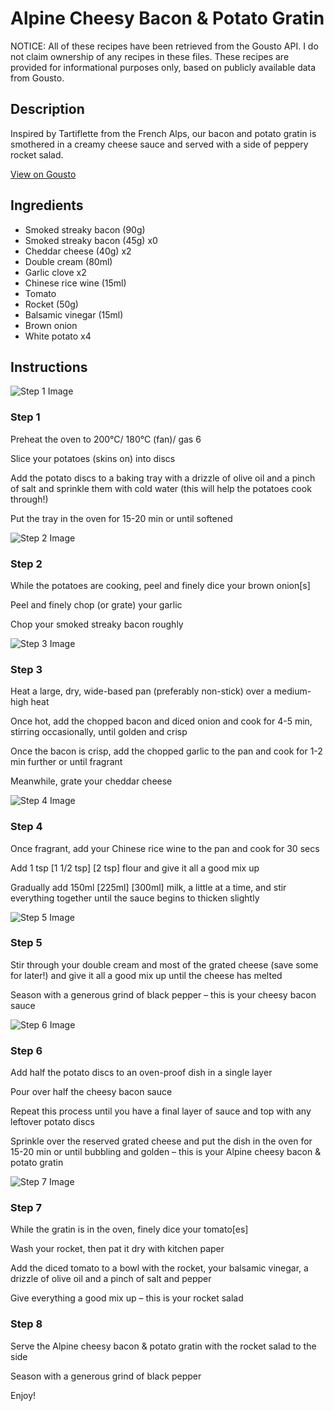 # Alpine Cheesy Bacon & Potato Gratin

NOTICE: All of these recipes have been retrieved from the Gousto API. I do not claim ownership of any recipes in these files. These recipes are provided for informational purposes only, based on publicly available data from Gousto.

## Description

Inspired by Tartiflette from the French Alps, our bacon and potato gratin is smothered in a creamy cheese sauce and served with a side of peppery rocket salad.

[View on Gousto](https://www.gousto.co.uk/recipes/cookbook/alpine-cheesy-bacon-potato-gratin)

## Ingredients

- Smoked streaky bacon (90g)
- Smoked streaky bacon (45g) x0
- Cheddar cheese (40g) x2
- Double cream (80ml)
- Garlic clove x2
- Chinese rice wine (15ml)
- Tomato
- Rocket (50g)
- Balsamic vinegar (15ml)
- Brown onion
- White potato x4

## Instructions

![Step 1 Image](https://production-media.gousto.co.uk/cms/recipe-step-image/step-1-1580294463794-x200.jpg)

### Step 1

Preheat the oven to 200°C/ 180°C (fan)/ gas 6

Slice your potatoes (skins on) into discs

Add the potato discs to a baking tray with a drizzle of olive oil and a pinch of salt and sprinkle them with cold water (this will help the potatoes cook through!)

Put the tray in the oven for 15-20 min or until softened

![Step 2 Image](https://production-media.gousto.co.uk/cms/recipe-step-image/step-2-1580294487892-x200.jpg)

### Step 2

While the potatoes are cooking, peel and finely dice your brown onion[s]

Peel and finely chop (or grate) your garlic

Chop your smoked streaky bacon roughly

![Step 3 Image](https://production-media.gousto.co.uk/cms/recipe-step-image/step-3-1580294492187-x200.jpg)

### Step 3

Heat a large, dry, wide-based pan (preferably non-stick) over a medium-high heat

Once hot, add the chopped bacon and diced onion and cook for 4-5 min, stirring occasionally, until golden and crisp

Once the bacon is crisp, add the chopped garlic to the pan and cook for 1-2 min further or until fragrant

Meanwhile, grate your cheddar cheese

![Step 4 Image](https://production-media.gousto.co.uk/cms/recipe-step-image/step-4-1580294498801-x200.jpg)

### Step 4

Once fragrant, add your Chinese rice wine to the pan and cook for 30 secs

Add 1 tsp <span class="text-purple">[1 1/2 tsp] </span><span class="text-danger">[2 tsp]</span> flour and give it all a good mix up

Gradually add 150ml <span class="text-purple">[225ml]</span> <span class="text-danger">[300ml] </span>milk, a little at a time, and stir everything together until the sauce begins to thicken slightly

![Step 5 Image](https://production-media.gousto.co.uk/cms/recipe-step-image/Step-5-1580294502834-x200.jpg)

### Step 5

Stir through your double cream and most of the grated cheese (save some for later!) and give it all a good mix up until the cheese has melted

Season with a generous grind of black pepper – this is your cheesy bacon sauce

![Step 6 Image](https://production-media.gousto.co.uk/cms/recipe-step-image/step-6-1580294508985-x200.jpg)

### Step 6

Add half the potato discs to an oven-proof dish in a single layer

Pour over half the cheesy bacon sauce

Repeat this process until you have a final layer of sauce and top with any leftover potato discs

Sprinkle over the reserved grated cheese and put the dish in the oven for 15-20 min or until bubbling and golden – this is your Alpine cheesy bacon & potato gratin

![Step 7 Image](https://production-media.gousto.co.uk/cms/recipe-step-image/step-7-1580294513269-x200.jpg)

### Step 7

While the gratin is in the oven, finely dice your tomato[es]

Wash your rocket, then pat it dry with kitchen paper

Add the diced tomato to a bowl with the rocket, your balsamic vinegar, a drizzle of olive oil and a pinch of salt and pepper

Give everything a good mix up – this is your rocket salad

### Step 8

Serve the Alpine cheesy bacon & potato gratin with the rocket salad to the side

Season with a generous grind of black pepper

Enjoy!

